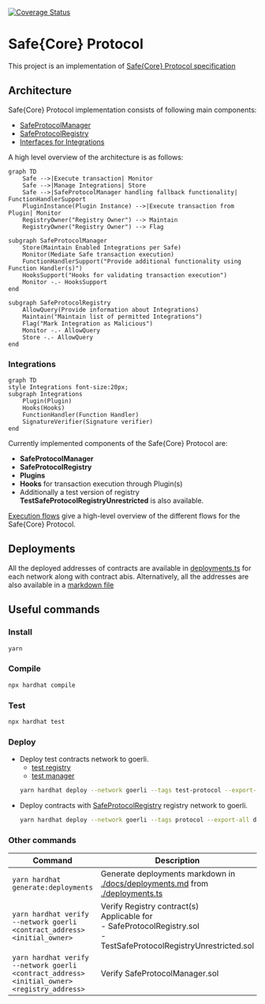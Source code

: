 [![Coverage Status](https://coveralls.io/repos/github/5afe/safe-core-protocol/badge.svg)](https://coveralls.io/github/5afe/safe-core-protocol)

# Safe{Core} Protocol

This project is an implementation of [Safe{Core} Protocol specification](https://github.com/5afe/safe-protocol-specs)
## Architecture

Safe{Core} Protocol implementation consists of following main components:
- [SafeProtocolManager](./contracts/SafeProtocolManager.sol)
- [SafeProtocolRegistry](./contracts/SafeProtocolRegistry.sol)
- [Interfaces for Integrations](./contracts/interfaces/Integrations.sol)

A high level overview of the architecture is as follows:

```mermaid
graph TD
    Safe -->|Execute transaction| Monitor
    Safe -->|Manage Integrations| Store
    Safe -->|SafeProtocolManager handling fallback functionality| FunctionHandlerSupport
    PluginInstance(Plugin Instance) -->|Execute transaction from Plugin| Monitor
    RegistryOwner("Registry Owner") --> Maintain
    RegistryOwner("Registry Owner") --> Flag

subgraph SafeProtocolManager
	Store(Maintain Enabled Integrations per Safe)
    Monitor(Mediate Safe transaction execution)
    FunctionHandlerSupport("Provide additional functionality using Function Handler(s)")
    HooksSupport("Hooks for validating transaction execution")
    Monitor -.- HooksSupport
end

subgraph SafeProtocolRegistry
	AllowQuery(Provide information about Integrations)
    Maintain("Maintain list of permitted Integrations")
    Flag("Mark Integration as Malicious")
    Monitor -.- AllowQuery
    Store -.- AllowQuery
end
```

### Integrations

```mermaid
graph TD
style Integrations font-size:20px;
subgraph Integrations
	Plugin(Plugin)
	Hooks(Hooks)
	FunctionHandler(Function Handler)
	SignatureVerifier(Signature verifier)
end
```

Currently implemented components of the Safe{Core} Protocol are:
- **SafeProtocolManager**
- **SafeProtocolRegistry**
- **Plugins**
- **Hooks** for transaction execution through Plugin(s)
- Additionally a test version of registry **TestSafeProtocolRegistryUnrestricted** is also available.

[Execution flows](./docs/execution_flows.md) give a high-level overview of the different flows for the Safe{Core} Protocol.

## Deployments

All the deployed addresses of contracts are available in [deployments.ts](./deployments.ts) for each network along with contract abis. Alternatively, all the addresses are also available in a [markdown file](./docs/deployments.md)

## Useful commands

### Install

```bash
yarn
```

### Compile

```bash
npx hardhat compile
```

### Test

```bash
npx hardhat test
```

### Deploy

-   Deploy test contracts network to goerli.
    -   [test registry](./contracts/test/TestSafeProtocolRegistryUnrestricted.sol)
    -   [test manager](./contracts/test/TestSafeProtocolManager.sol)
    ```bash
    yarn hardhat deploy --network goerli --tags test-protocol --export-all deployments.ts
    ```
-   Deploy contracts with [SafeProtocolRegistry](./contracts/test/TestSafeProtocolRegistryUnrestricted.sol) registry network to goerli.
    ```bash
    yarn hardhat deploy --network goerli --tags protocol --export-all deployments.ts
    ```
### Other commands

| Command                                                                                            | Description                                                                                                                           |
|----------------------------------------------------------------------------------------------------|---------------------------------------------------------------------------------------------------------------------------------------|
| ``` yarn hardhat generate:deployments ```                                                          | Generate deployments markdown in [./docs/deployments.md](./docs/deployments.md) from [./deployments.ts](./deployments.ts)             |
| ``` yarn hardhat verify --network goerli <contract_address> <initial_owner> ```                    | Verify Registry contract(s)<br/>  Applicable for<br/> - SafeProtocolRegistry.sol<br/> - TestSafeProtocolRegistryUnrestricted.sol<br/> |
| ``` yarn hardhat verify --network goerli <contract_address> <initial_owner> <registry_address> ``` | Verify SafeProtocolManager.sol                                                                                                        |